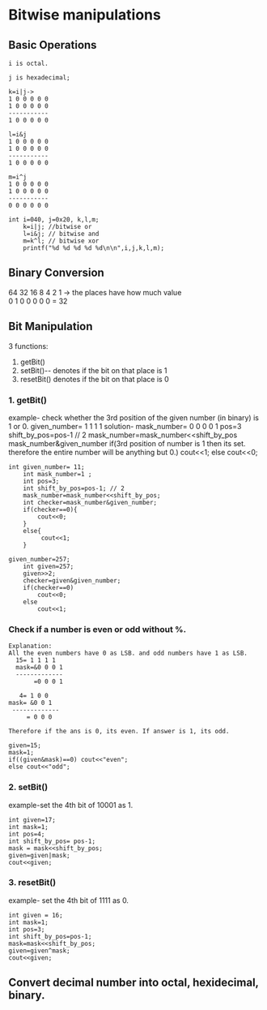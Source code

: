 # Bitwise manipulations
## Basic Operations
```
i is octal. 

j is hexadecimal;

k=i|j->
1 0 0 0 0 0
1 0 0 0 0 0
-----------
1 0 0 0 0 0

l=i&j
1 0 0 0 0 0
1 0 0 0 0 0
-----------
1 0 0 0 0 0

m=i^j
1 0 0 0 0 0
1 0 0 0 0 0
-----------
0 0 0 0 0 0
```

```
int i=040, j=0x20, k,l,m;
    k=i|j; //bitwise or
    l=i&j; // bitwise and
    m=k^l; // bitwise xor
    printf("%d %d %d %d %d\n\n",i,j,k,l,m);
```

##  Binary Conversion
64 32 16 8 4 2 1 -> the places have how much value <br>
0  1  0  0 0 0 0  = 32

## Bit Manipulation
3 functions: 
1. getBit()
2. setBit()-- denotes if the bit on that place is 1
3. resetBit() denotes if the bit on that place is 0

### 1. getBit()
example- check whether the 3rd position of the given number (in binary) is 1 or 0.
given_number= 1 1 1 1
solution- mask_number= 0 0 0 0 1
pos=3
shift_by_pos=pos-1 // 2
mask_number=mask_number<<shift_by_pos
mask_number&given_number
if(3rd position of number is 1 then its set. therefore the entire number will be anything but 0.) cout<<1;
else cout<<0;

```
int given_number= 11;
    int mask_number=1 ;
    int pos=3;
    int shift_by_pos=pos-1; // 2
    mask_number=mask_number<<shift_by_pos;
    int checker=mask_number&given_number;
    if(checker==0){
        cout<<0;
    }
    else{ 
         cout<<1;
    }
```

```
given_number=257;
    int given=257;
    given>>2;
    checker=given&given_number;
    if(checker==0)
        cout<<0;
    else
        cout<<1;
```
### Check if a number is even or odd without %.

```
Explanation: 
All the even numbers have 0 as LSB. and odd numbers have 1 as LSB.
  15= 1 1 1 1 
  mask=&0 0 0 1
  -------------
       =0 0 0 1 

   4= 1 0 0
mask= &0 0 1
 -------------
     = 0 0 0

Therefore if the ans is 0, its even. If answer is 1, its odd.
```
```
given=15;
mask=1;
if((given&mask)==0) cout<<"even";
else cout<<"odd";
```
### 2. setBit()
example-set the 4th bit of 10001 as 1.
```
int given=17;
int mask=1;
int pos=4;
int shift_by_pos= pos-1;
mask = mask<<shift_by_pos;
given=given|mask;
cout<<given;
```

### 3. resetBit()
example- set the 4th bit of 1111 as 0.
```
int given = 16;
int mask=1;
int pos=3;
int shift_by_pos=pos-1;
mask=mask<<shift_by_pos;
given=given^mask;
cout<<given;
```
## Convert decimal number into octal, hexidecimal, binary.